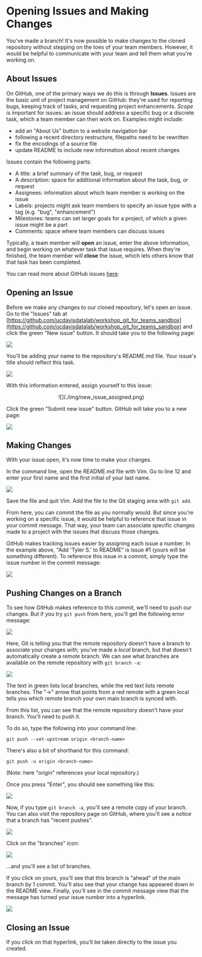 Opening Issues and Making Changes
=================================

You've made a branch! It's now possible to make changes to the cloned repository 
without stepping on the toes of your team members. However, it would be helpful 
to communicate with your team and tell them what you're working on.

About Issues
------------

On GitHub, one of the primary ways we do this is through **Issues**. Issues are 
the basic unit of project management on GitHub: they're used for reporting bugs, 
keeping track of tasks, and requesting project enhancements. _Scope_ is important 
for issues: an issue should address a specific bug or a discrete task, which a 
team member can then work on. Examples might include:

* add an "About Us" button to a website navigation bar
* following a recent directory restructure, filepaths need to be rewritten
* fix the encodings of a source file
* update README to include new information about recent changes

Issues contain the following parts:

* A title: a brief summary of the task, bug, or request
* A description: space for additional information about the task, bug, or request
* Assignees: information about which team member is working on the issue
* Labels: projects might ask team members to specify an issue type with a tag (e.g. "bug", "enhancement")
* Milestones: teams can set larger goals for a project, of which a given issue might be a part
* Comments: space where team members can discuss issues

Typically, a team member will **open** an issue, enter the above information, 
and begin working on whatever task that issue requires. When they're finished, 
the team member will **close** the issue, which lets others know that that 
task has been completed.

You can read more about GitHub issues [here](https://guides.github.com/features/issues/).

Opening an Issue
----------------

Before we make any changes to our cloned repository, let's open an issue. Go to 
the "Issues" tab at [https://github.com/ucdavisdatalab/workshop_git_for_teams_sandbox](https://github.com/ucdavisdatalab/workshop_git_for_teams_sandbox) 
and click the green "New issue" button. It should take you to the following page: 

![](./img/new_issue.png)

You'll be adding your name to the repository's README.md file. Your issue's 
title should reflect this task.

![](./img/new_issue_title_description.png)

With this information entered, assign yourself to this issue:

<center>
![](./img/new_issue_assigned.png)
</center>

Click the green "Submit new issue" button. GitHub will take you to a new page:

![](./img/new_issue_submitted.png)

Making Changes
--------------

With your issue open, it's now time to make your changes.

In the command line, open the README.md file with Vim. Go to line 12 and enter 
your first name and the first initial of your last name.

![](./img/name_to_readme.png)

Save the file and quit Vim. Add the file to the Git staging area with `git add`.

From here, you can commit the file as you normally would. But since you're 
working on a specific issue, it would be helpful to reference that issue in your 
commit message. That way, your team can associate specific changes made to a 
project with the issues that discuss those changes.

GitHub makes tracking issues easier by assigning each issue a number. In the 
example above, "Add 'Tyler S.' to README" is issue #1 (yours will be something 
different). To reference this issue in a commit, simply type the issue number in 
the commit message:

![](./img/reference_an_issue.png)

Pushing Changes on a Branch
---------------------------

To see how GitHub makes reference to this commit, we'll need to push our changes. 
But if you try `git push` from here, you'll get the following error message:

![](./img/no_upstream_branch.png)

Here, Git is telling you that the remote repository doesn't have a branch to 
associate your changes with; you've made a _local_ branch, but that doesn't 
automatically create a _remote_ branch. We can see what branches are 
available on the remote repository with `git branch -a`:

![](./img/see_all_branches.png)

The text in green lists local branches, while the red text lists remote 
branches. The "->" arrow that points from a red remote with a green local tells 
you which remote branch your own main branch is synced with.

From this list, you can see that the remote repository doesn't have your branch. 
You'll need to push it.

To do so, type the following into your command line:

```
git push --set-upstream origin <branch-name>
```

There's also a bit of shorthand for this command:

```
git push -u origin <branch-name>
```

(Note: here "origin" references your local repository.)

Once you press "Enter", you should see something like this:

![](./img/push_branch_to_remote.png)

Now, if you type `git branch -a`, you'll see a remote copy of your branch. You 
can also visit the repository page on GitHub, where you'll see a notice that a 
branch has "recent pushes".

![](./img/github_recent_pushes.png)

Click on the "branches" icon:

![](./img/github_recent_pushes_focus.png)

...and you'll see a list of branches.

If you click on yours, you'll see that this branch is "ahead" of the main branch 
by 1 commit. You'll also see that your change has appeared down in the README 
view. Finally, you'll see in the commit message view that the message has turned 
your issue number into a hyperlink.

![](./img/github_pushed_branch_changes.png)

Closing an Issue
----------------

If you click on that hyperlink, you'll be taken directly to the issue you 
created. 
